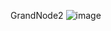 GrandNode2 
![image](https://github.com/user-attachments/assets/acb5dcbe-8bed-4e80-9960-2b271c66d75e)
